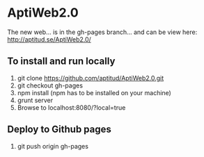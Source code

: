 # AptiWeb2.0
The new web... is in the gh-pages branch... and can be view here: http://aptitud.se/AptiWeb2.0/

## To install and run locally
1. git clone https://github.com/aptitud/AptiWeb2.0.git
2. git checkout gh-pages
3. npm install (npm has to be installed on your machine)
4. grunt server
5. Browse to localhost:8080/?local=true

## Deploy to Github pages
1. git push origin gh-pages
